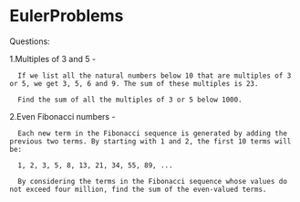 # EulerProblems

Questions:

1.Multiples of 3 and 5 -

      If we list all the natural numbers below 10 that are multiples of 3 or 5, we get 3, 5, 6 and 9. The sum of these multiples is 23.

      Find the sum of all the multiples of 3 or 5 below 1000.



2.Even Fibonacci numbers - 

      Each new term in the Fibonacci sequence is generated by adding the previous two terms. By starting with 1 and 2, the first 10 terms will be:

      1, 2, 3, 5, 8, 13, 21, 34, 55, 89, ...

      By considering the terms in the Fibonacci sequence whose values do not exceed four million, find the sum of the even-valued terms.
